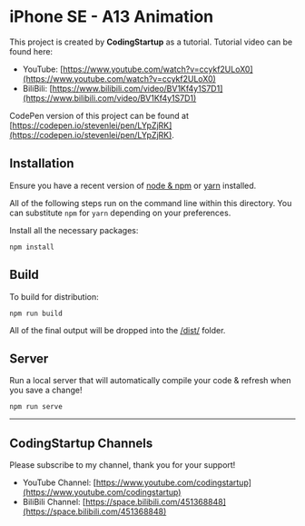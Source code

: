 # iPhone SE - A13 Animation

This project is created by **CodingStartup** as a tutorial. Tutorial video can be found here:
- YouTube: [https://www.youtube.com/watch?v=ccykf2ULoX0](https://www.youtube.com/watch?v=ccykf2ULoX0)
- BiliBili: [https://www.bilibili.com/video/BV1Kf4y1S7D1](https://www.bilibili.com/video/BV1Kf4y1S7D1)

CodePen version of this project can be found at [https://codepen.io/stevenlei/pen/LYpZjRK](https://codepen.io/stevenlei/pen/LYpZjRK).

## Installation

Ensure you have a recent version of [node & npm](https://nodejs.org/en/download/) or [yarn](https://yarnpkg.com/en/docs/install) installed.

All of the following steps run on the command line within this directory. You can substitute `npm` for `yarn` depending on your preferences.

Install all the necessary packages:

```
npm install
```

## Build

To build for distribution:

```
npm run build
```

All of the final output will be dropped into the [/dist/](./dist) folder.

## Server

Run a local server that will automatically compile your code & refresh when you save a change!

```
npm run serve
```

---

## CodingStartup Channels

Please subscribe to my channel, thank you for your support!

- YouTube Channel: [https://www.youtube.com/codingstartup](https://www.youtube.com/codingstartup)
- BiliBili Channel: [https://space.bilibili.com/451368848](https://space.bilibili.com/451368848)